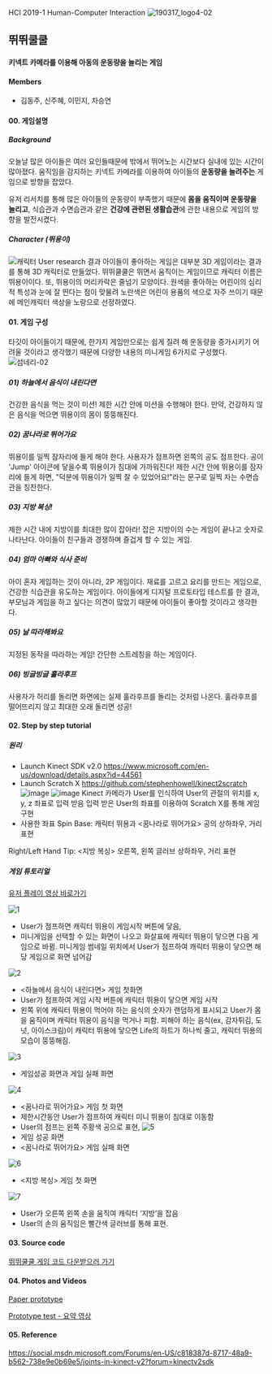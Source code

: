 HCI 2019-1
Human-Computer Interaction
![190317_logo4-02](https://user-images.githubusercontent.com/37058269/56876383-f37ea700-6a81-11e9-8f0d-122bed4f749c.png) 

## 뛰뛰쿨쿨 
#### 키넥트 카메라를 이용해 아동의 운동량을 늘리는 게임

#### Members
   - 김동주, 신주혜, 이민지, 차승연
#### 00. 게임설명
##### Background
오늘날 많은 아이들은 여러 요인들때문에 밖에서 뛰어노는 시간보다 실내에 있는 시간이 많아졌다.
움직임을 감지하는 키넥트 카메라를 이용하여 아이들의 **운동량을 늘려주는** 게임으로 방향을 잡았다.

유저 리서치를 통해 많은 아이들의 운동량이 부족했기 때문에 **몸을 움직이며 운동량을 늘리고**, 식습관과 수면습관과 같은 **건강에 관련된 생활습관**에 관한 내용으로 게임의 방향을 발전시켰다.





##### Character (뛰용이)
![캐릭터](https://user-images.githubusercontent.com/37058269/56876502-c4b50080-6a82-11e9-849e-59162d570d3b.png)
User research 결과 아이들이 좋아하는 게임은 대부분 3D 게임이라는 결과를 통해 3D 캐릭터로 만들었다.
뛰뛰쿨쿨은 뛰면서 움직이는 게임이므로 캐릭터 이름은 뛰용이이다. 또, 뛰용이의 머리카락은 줄넘기 모양이다.
원색을 좋아하는 어린이의 심리적 특성과 눈에 잘 띈다는 점이 맞물려 노란색은 어린이 용품의 색으로 자주 쓰이기 때문에 메인캐릭터 색상을 노랑으로 선정하였다.
  

#### 01. 게임 구성
타깃이 아이들이기 때문에, 한가지 게임만으로는 쉽게 질려 해 운동량을 증가시키기 어려울 것이라고 생각했기 때문에 다양한 내용의 미니게임 6가지로 구성했다.
![섬네리-02](https://user-images.githubusercontent.com/37058269/57978773-4e3a6b80-7a4e-11e9-8f34-c614bdadf644.png)

#####  01) 하늘에서 음식이 내린다면
건강한 음식을 먹는 것이 미션! 제한 시간 안에 미션을 수행해야 한다. 만약, 건강하지 않은 음식을 먹으면 뛰용이의 몸이 뚱뚱해진다.

#####  02) 꿈나라로 뛰어가요
뛰용이를 일찍 잠자리에 들게 해야 한다. 사용자가 점프하면 왼쪽의 공도 점프한다. 공이 'Jump' 아이콘에 닿을수록 뛰용이가 침대에 가까워진다! 제한 시간 안에 뛰용이를 잠자리에 들게 하면, "덕분에 뛰용이가 일찍 잘 수 있었어요!"라는 문구로 일찍 자는 수면습관을 칭찬한다.

#####  03) 지방 복싱!
제한 시간 내에 지방이를 최대한 많이 잡아라! 잡은 지방이의 수는 게임이 끝나고 숫자로 나타난다. 아이들이 친구들과 경쟁하며 즐겁게 할 수 있는 게임.

#####  04) 엄마 아빠와 식사 준비
아이 혼자 게임하는 것이 아니라, 2P 게임이다. 재료를 고르고 요리를 만드는 게임으로, 건강한 식습관을 유도하는 게임이다. 아이들에게 디지털 프로토타입 테스트를 한 결과, 부모님과 게임을 하고 싶다는 의견이 많았기 때문에 아이들이 좋아할 것이라고 생각한다.

#####  05) 날 따라해봐요
지정된 동작을 따라하는 게임! 간단한 스트레칭을 하는 게임이다. 

#####  06) 빙글빙글 훌라후프
사용자가 허리를 돌리면 화면에는 실제 훌라후프를 돌리는 것처럼 나온다. 훌라후프를 떨어뜨리지 않고 최대한 오래 돌리면 성공!


#### 02. Step by step tutorial
##### 원리
-	Launch Kinect SDK v2.0
https://www.microsoft.com/en-us/download/details.aspx?id=44561
-	Launch Scratch X
https://github.com/stephenhowell/kinect2scratch
![image](https://user-images.githubusercontent.com/37058269/58229632-2bb99280-7d6d-11e9-91c0-1c4995d04bd9.png)
![image](https://user-images.githubusercontent.com/37058269/58751912-980c6280-84e0-11e9-8108-bf563de98e81.png)
Kinect 카메라가 User를 인식하여 User의 관절의 위치를 x, y, z 좌표로 입력 받음
입력 받은 User의 좌표를 이용하여 Scratch X를 통해 게임 구현
- 사용한 좌표
Spin Base: 캐릭터 뛰용과 <꿈나라로 뛰어가요> 공의 상하좌우, 거리 표현

Right/Left Hand Tip: <지방 복싱> 오른쪽, 왼쪽 글러브 상하좌우, 거리 표현


##### 게임 튜토리얼 

[유저 플레이 영상 바로가기](https://youtu.be/eOAuMgEgBc4)

![1](https://user-images.githubusercontent.com/37058269/58366088-247abc00-7f08-11e9-969e-f4ee136a64f5.PNG)
- User가 점프하면 캐릭터 뛰용이 게임시작 버튼에 닿음, 
- 미니게임을 선택할 수 있는 화면이 나오고 화살표에 캐릭터 뛰용이 닿으면 다음 게임으로 바뀜. 미니게임 썸네일 위치에서 User가 점프하여 캐릭터 뛰용이 닿으면 해당 게임으로 화면 넘어감

![2](https://user-images.githubusercontent.com/37058269/58366089-25135280-7f08-11e9-9f06-f8c60d9c9c54.PNG)
- <하늘에서 음식이 내린다면> 게임 첫화면
- User가 점프하여 게임 시작 버튼에 캐릭터 뛰용이 닿으면 게임 시작
- 왼쪽 위에 캐릭터 뛰용이 먹어야 하는 음식의 숫자가 랜덤하게 표시되고 User가 몸을 움직이며 캐릭터 뛰용이 음식을 먹거나 피함. 피해야 하는 음식(ex, 감자튀김, 도넛, 아이스크림)이 캐릭터 뛰용에 닿으면 Life의 하트가 하나씩 줄고, 캐릭터 뛰용의 모습이 뚱뚱해짐. 

![3](https://user-images.githubusercontent.com/37058269/58366090-26447f80-7f08-11e9-8f3c-c6170cd65f0a.PNG)
- 게임성공 화면과 게임 실패 화면

![4](https://user-images.githubusercontent.com/37058269/58366091-26dd1600-7f08-11e9-99f0-9658c33c3fac.PNG)
- <꿈나라로 뛰어가요> 게임 첫 화면
- 제한시간동안 User가 점프하여 캐릭터 미니 뛰용이 침대로 이동함
- User의 점프는 왼쪽 주황색 공으로 표현, 
![5](https://user-images.githubusercontent.com/37058269/58366092-280e4300-7f08-11e9-9211-807644795834.PNG)
- 게임 성공 화면
- <꿈나라로 뛰어가요> 게임 실패 화면

![6](https://user-images.githubusercontent.com/37058269/58366093-29d80680-7f08-11e9-9c08-0622797565be.PNG)
- <지방 복싱> 게임 첫 화면

![7](https://user-images.githubusercontent.com/37058269/58366094-2c3a6080-7f08-11e9-91f8-44bf9a410fa8.PNG)
- User가 오른쪽 왼쪽 손을 움직여 캐릭터 ‘지방’을 잡음
- User의 손의 움직임은 빨간색 글러브를 통해 표현.



#### 03. Source code
[뛰뛰쿨쿨 게임 코드 다운받으러 가기](https://drive.google.com/file/d/1i2l00q4xolkikD1NLW0cRwdchtC2Jlrg/view?usp=sharing)


#### 04. Photos and Videos
[Paper prototype](https://youtu.be/8O7r_UCfcts)

[Prototype test - 요약 영상](https://youtu.be/3JFlcdSHb60)


#### 05. Reference
https://social.msdn.microsoft.com/Forums/en-US/c818387d-8717-48a9-b562-738e9e0b69e5/joints-in-kinect-v2?forum=kinectv2sdk
